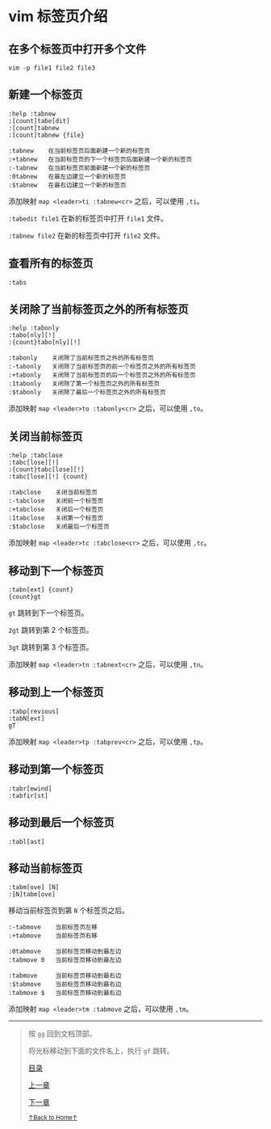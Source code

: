 # vim 标签页介绍

## 在多个标签页中打开多个文件

```
vim -p file1 file2 file3
```

## 新建一个标签页

```
:help :tabnew
:[count]tabe[dit]
:[count]tabnew
:[count]tabnew {file}
```

```
:tabnew    在当前标签页后面新建一个新的标签页
:+tabnew   在当前标签页的下一个标签页后面新建一个新的标签页
:-tabnew   在当前标签页前面新建一个新的标签页
:0tabnew   在最左边建立一个新的标签页
:$tabnew   在最右边建立一个新的标签页
```

添加映射 `map <leader>ti :tabnew<cr>` 之后，可以使用 `,ti`。

`:tabedit file1` 在新的标签页中打开 `file1` 文件。

`:tabnew file2` 在新的标签页中打开 `file2` 文件。

## 查看所有的标签页

```
:tabs
```

## 关闭除了当前标签页之外的所有标签页

```
:help :tabonly
:tabo[nly][!]
:{count}tabo[nly][!]
```

```
:tabonly    关闭除了当前标签页之外的所有标签页
:-tabonly   关闭除了当前标签页的前一个标签页之外的所有标签页
:+tabonly   关闭除了当前标签页的后一个标签页之外的所有标签页
:1tabonly   关闭除了第一个标签页之外的所有标签页
:$tabonly   关闭除了最后一个标签页之外的所有标签页
```

添加映射 `map <leader>to :tabonly<cr>` 之后，可以使用 `,to`。

## 关闭当前标签页

```
:help :tabclose
:tabc[lose][!]
:{count}tabc[lose][!]
:tabc[lose][!] {count}
```

```
:tabclose    关闭当前标签页
:-tabclose   关闭前一个标签页
:+tabclose   关闭后一个标签页
:1tabclose   关闭第一个标签页
:$tabclose   关闭最后一个标签页
```

添加映射 `map <leader>tc :tabclose<cr>` 之后，可以使用 `,tc`。

## 移动到下一个标签页

```
:tabn[ext] {count}
{count}gt
```

`gt` 跳转到下一个标签页。

`2gt` 跳转到第 2 个标签页。

`3gt` 跳转到第 3 个标签页。

添加映射 `map <leader>tn :tabnext<cr>` 之后，可以使用 `,tn`。

## 移动到上一个标签页

```
:tabp[revious]
:tabN[ext]
gT
```

添加映射 `map <leader>tp :tabprev<cr>` 之后，可以使用 `,tp`。

## 移动到第一个标签页

```
:tabr[ewind]
:tabfir[st]
```

## 移动到最后一个标签页

```
:tabl[ast]
```

## 移动当前标签页

```
:tabm[ove] [N]
:[N]tabm[ove]
```

移动当前标签页到第 `N` 个标签页之后。

```
:-tabmove    当前标签页左移
:+tabmove    当前标签页右移

:0tabmove    当前标签页移动到最左边
:tabmove 0   当前标签页移动到最左边

:tabmove     当前标签页移动到最右边
:$tabmove    当前标签页移动到最右边
:tabmove $   当前标签页移动到最右边
```

添加映射 `map <leader>tm :tabmove` 之后，可以使用 `,tm`。

* * *

> 按 `gg` 回到文档顶部。
>
> 将光标移动到下面的文件名上，执行 `gf` 跳转。
>
> [目录](README.md)
>
> [上一章](README_vim_1.5_substitute.md)
>
> [下一章](README_vim_1.7_windows.md)
>
> <a href='https://github.com/MDGSF/MyVim'><small>↑Back to Home↑</small></a>

